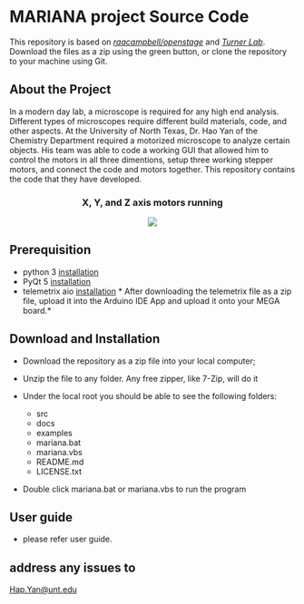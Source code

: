 # MARIANA project Source Code
    
This repository is based on [*raacampbell/openstage*](https://github.com/raacampbell/openstage) and  [*Turner Lab*](https://www.janelia.org/lab/turner-lab/openstage).
Download the files as a zip using the green button, or clone the repository to your machine using Git.

## About the Project

In a modern day lab, a microscope is required for any high end analysis. Different types of microscopes require different build materials, code, and other aspects. At the University of North Texas, Dr. Hao Yan of the Chemistry Department required a motorized microscope to analyze certain objects. His team was able to code a working GUI that allowed him to control the motors in all three dimentions, setup three working stepper motors, and connect the code and motors together. This repository contains the code that they have developed.

<h3 align="center">X, Y, and Z axis motors running</h3>
<p align="center"><img src="src/images/motorRunning.gif" /></p>
<p>  </p>

## Prerequisition

- python 3 [installation](http://www.stevenpei.com/doc/InstallPython.pdf)
- PyQt 5 [installation](http://www.stevenpei.com/doc/InstallPyQt.pdf)
- telemetrix aio [installation](https://github.com/MrYsLab/Telemetrix4Arduino)
\* After downloading the telemetrix file as a zip file, upload it into the Arduino IDE App and upload it onto your MEGA board.\*

## Download and Installation
- Download the repository as a zip file into your local computer;
- Unzip the file to any folder. Any free zipper, like 7-Zip, will do it
- Under the local root you should be able to see the following folders:
    - src
    - docs
    - examples
    * mariana.bat
    * mariana.vbs
	* README.md
    * LICENSE.txt

- Double click mariana.bat or mariana.vbs to run the program 

## User guide
- please refer user guide.


## address any issues to 
Hap.Yan@unt.edu